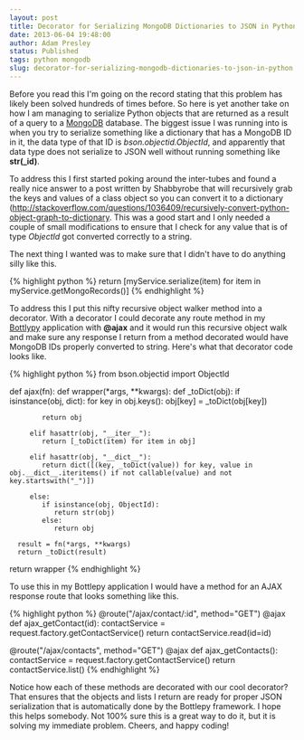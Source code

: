 ```yaml
---
layout: post
title: Decorator for Serializing MongoDB Dictionaries to JSON in Python
date: 2013-06-04 19:48:00
author: Adam Presley
status: Published
tags: python mongodb
slug: decorator-for-serializing-mongodb-dictionaries-to-json-in-python
---
```

Before you read this I'm going on the record stating that this problem
has likely been solved hundreds of times before. So here is yet another
take on how I am managing to serialize Python objects that are returned
as a result of a query to a [MongoDB](http://www.mongodb.org/) database. The biggest issue I
was running into is when you try to serialize something like a
dictionary that has a MongoDB ID in it, the data type of that ID is
*bson.objectid.ObjectId*, and apparently that data type does not
serialize to JSON well without running something like **str(_id)**.

<!-- excerpt -->

To address this I first started poking around the inter-tubes and found
a really nice answer to a post written by Shabbyrobe that will
recursively grab the keys and values of a class object so you can
convert it to a dictionary
(<http://stackoverflow.com/questions/1036409/recursively-convert-python-object-graph-to-dictionary>.
This was a good start and I only needed a couple of small modifications
to ensure that I check for any value that is of type *ObjectId* got
converted correctly to a string.

The next thing I wanted was to make sure that I didn't have to do
anything silly like this.

{% highlight python %}
return [myService.serialize(item) for item in myService.getMongoRecords()]
{% endhighlight %}

To address this I put this nifty recursive object walker method into a
decorator. With a decorator I could decorate any route method in my
[Bottlypy](http://bottlepy.org/docs/dev/) application with **@ajax** and it would run this recursive
object walk and make sure any response I return from a method decorated
would have MongoDB IDs properly converted to string. Here's what that
decorator code looks like.

{% highlight python %}
from bson.objectid import ObjectId

def ajax(fn):
   def wrapper(*args, **kwargs):
      def _toDict(obj):
         if isinstance(obj, dict):
            for key in obj.keys():
               obj[key] = _toDict(obj[key])

            return obj

         elif hasattr(obj, "__iter__"):
            return [_toDict(item) for item in obj]

         elif hasattr(obj, "__dict__"):
            return dict([(key, _toDict(value)) for key, value in obj.__dict__.iteritems() if not callable(value) and not key.startswith("_")])

         else:
            if isinstance(obj, ObjectId):
               return str(obj)
            else:
               return obj

      result = fn(*args, **kwargs)
      return _toDict(result)

   return wrapper
{% endhighlight %}

To use this in my Bottlepy application I would have a method for an AJAX
response route that looks something like this.

{% highlight python %}
@route("/ajax/contact/:id", method="GET")
@ajax
def ajax_getContact(id):
   contactService = request.factory.getContactService()
   return contactService.read(id=id)

@route("/ajax/contacts", method="GET")
@ajax
def ajax_getContacts():
   contactService = request.factory.getContactService()
   return contactService.list()
{% endhighlight %}

Notice how each of these methods are decorated with our cool decorator?
That ensures that the objects and lists I return are ready for proper
JSON serialization that is automatically done by the Bottlepy framework.
I hope this helps somebody. Not 100% sure this is a great way to do it,
but it is solving my immediate problem. Cheers, and happy coding!
